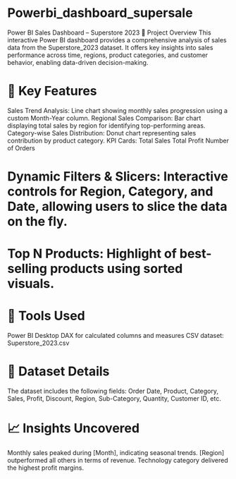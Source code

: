 # Powerbi_dashboard_supersale
Power BI Sales Dashboard – Superstore 2023
🔎 Project Overview
This interactive Power BI dashboard provides a comprehensive analysis of sales data from the Superstore_2023 dataset. It offers key insights into sales performance across time, regions, product categories, and customer behavior, enabling data-driven decision-making.

# 🧩 Key Features
Sales Trend Analysis: Line chart showing monthly sales progression using a custom Month-Year column.
Regional Sales Comparison: Bar chart displaying total sales by region for identifying top-performing areas.
Category-wise Sales Distribution: Donut chart representing sales contribution by product category.
KPI Cards:
Total Sales
Total Profit
Number of Orders


# Dynamic Filters & Slicers: Interactive controls for Region, Category, and Date, allowing users to slice the data on the fly.

# Top N Products: Highlight of best-selling products using sorted visuals.



# 📌 Tools Used
Power BI Desktop
DAX for calculated columns and measures
CSV dataset: Superstore_2023.csv

# 📁 Dataset Details
The dataset includes the following fields:
Order Date, Product, Category, Sales, Profit, Discount, Region, Sub-Category, Quantity, Customer ID, etc.

# 📈 Insights Uncovered
Monthly sales peaked during [Month], indicating seasonal trends.
[Region] outperformed all others in terms of revenue.
Technology category delivered the highest profit margins.
